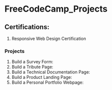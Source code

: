 # FreeCodeCamp_Projects

## Certifications:
1. Responsive Web Design Certification

### Projects
1. Build a Survey Form:
2. Build a Tribute Page:
3. Build a Technical Documentation Page:
4. Build a Product Landing Page:
5. Build a Personal Portfolio Webpage:
